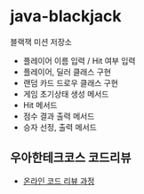 # java-blackjack

블랙잭 미션 저장소

- 플레이어 이름 입력 / Hit 여부 입력
- 플레이어, 딜러 클래스 구현
- 랜덤 카드 드로우 클래스 구현
- 게임 초기상태 생성 메서드
- Hit 메서드
- 점수 결과 출력 메서드
- 승자 선정, 출력 메서드 

## 우아한테크코스 코드리뷰

- [온라인 코드 리뷰 과정](https://github.com/woowacourse/woowacourse-docs/blob/master/maincourse/README.md)

